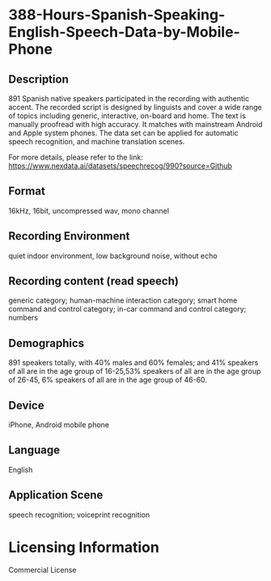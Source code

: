 # 388-Hours-Spanish-Speaking-English-Speech-Data-by-Mobile-Phone


## Description
891 Spanish native speakers participated in the recording with authentic accent. The recorded script is designed by linguists and cover a wide range of topics including generic, interactive, on-board and home. The text is manually proofread with high accuracy. It matches with mainstream Android and Apple system phones. The data set can be applied for automatic speech recognition, and machine translation scenes.

For more details, please refer to the link: https://www.nexdata.ai/datasets/speechrecog/990?source=Github


## Format
16kHz, 16bit, uncompressed wav, mono channel

## Recording Environment
quiet indoor environment, low background noise, without echo

## Recording content (read speech)
generic category; human-machine interaction category; smart home command and control category; in-car command and control category; numbers

## Demographics
891 speakers totally, with 40% males and 60% females; and 41% speakers of all are in the age group of 16-25,53% speakers of all are in the age group of 26-45, 6% speakers of all are in the age group of 46-60.

## Device
iPhone, Android mobile phone

## Language
English

## Application Scene
speech recognition; voiceprint recognition

# Licensing Information
Commercial License
